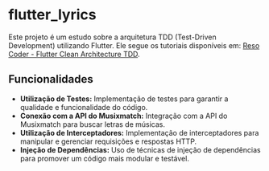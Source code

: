 # flutter_lyrics

Este projeto é um estudo sobre a arquitetura TDD (Test-Driven Development) utilizando Flutter. Ele segue os tutoriais disponíveis em: [Reso Coder - Flutter Clean Architecture TDD](https://resocoder.com/flutter-clean-architecture-tdd/).

## Funcionalidades

- **Utilização de Testes:** Implementação de testes para garantir a qualidade e funcionalidade do código.
- **Conexão com a API do Musixmatch:** Integração com a API do Musixmatch para buscar letras de músicas.
- **Utilização de Interceptadores:** Implementação de interceptadores para manipular e gerenciar requisições e respostas HTTP.
- **Injeção de Dependências:** Uso de técnicas de injeção de dependências para promover um código mais modular e testável.
